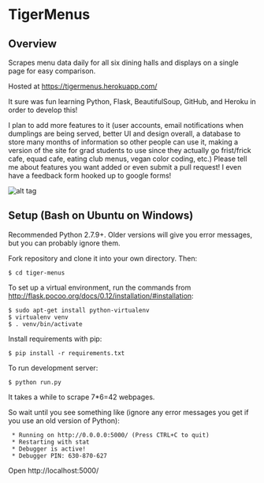 
# TigerMenus
## Overview
Scrapes menu data daily for all six dining halls and displays on a single page for easy comparison.

Hosted at https://tigermenus.herokuapp.com/

It sure was fun learning Python, Flask, BeautifulSoup, GitHub, and Heroku in order to develop this!

I plan to add more features to it (user accounts, email notifications when dumplings are being served, better UI and design overall, a database to store many months of information so other people can use it, making a version of the site for grad students to use since they actually go frist/frick cafe, equad cafe, eating club menus, vegan color coding, etc.) Please tell me about features you want added or even submit a pull request! I even have a feedback form hooked up to google forms!

![alt tag](https://raw.githubusercontent.com/axu2/tiger_menus/master/app/static/screenshot.png)

## Setup (Bash on Ubuntu on Windows)
Recommended Python 2.7.9+. Older versions will give you error messages, but you can probably ignore them. 

Fork repository and clone it into your own directory. Then:
```
$ cd tiger-menus
```
To set up a virtual environment, run the commands from http://flask.pocoo.org/docs/0.12/installation/#installation:
```
$ sudo apt-get install python-virtualenv
$ virtualenv venv
$ . venv/bin/activate
```
Install requirements with pip:
```
$ pip install -r requirements.txt
```
To run development server:
```
$ python run.py
```
It takes a while to scrape 7*6=42 webpages. 

So wait until you see something like (ignore any error messages you get if you use an old version of Python):
```
 * Running on http://0.0.0.0:5000/ (Press CTRL+C to quit)
 * Restarting with stat
 * Debugger is active!
 * Debugger PIN: 630-870-627
```
Open http://localhost:5000/

